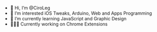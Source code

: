 - 👋 Hi, I’m @CiroLeg
- 👀 I’m interested iOS Tweaks, Arduino, Web and Apps Programming
- 🌱 I’m currently learning JavaScript and Graphic Design
- 👨🏻‍💻 Currently working on Chrome Extensions

